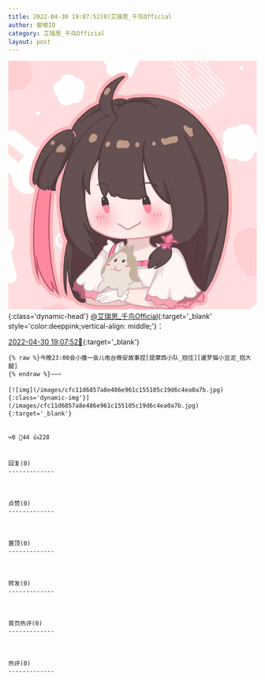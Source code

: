```yaml
---
title: 2022-04-30 19:07:52(0)艾瑞思_千鸟Official
author: 御坂IO
category: 艾瑞思_千鸟Official
layout: post
---
```


![img](/images/7e08840c56f251de28bdf766b647bd5fe9a5d50a.jpg){:class='dynamic-head'}
[@艾瑞思_千鸟Official](https://space.bilibili.com/1090010845/dynamic){:target='_blank' style='color:deeppink;vertical-align: middle;'}：

[2022-04-30 19:07:52🔗](https://t.bilibili.com/654890050602926101){:target='_blank'}

~~~
{% raw %}今晚23:00会小播一会儿电台晚安故事捏[提摩西小队_抱住][暹罗猫小豆泥_抱大腿]
{% endraw %}~~~

[![img](/images/cfc11d6857a8e486e961c155105c19d6c4ea0a7b.jpg){:class='dynamic-img'}](/images/cfc11d6857a8e486e961c155105c19d6c4ea0a7b.jpg){:target='_blank'}


↪️0 💬44 👍228


回复(0)
-------------



点赞(0)
-------------



置顶(0)
-------------



转发(0)
-------------



首页热评(0)
-------------



热评(0)
-------------



